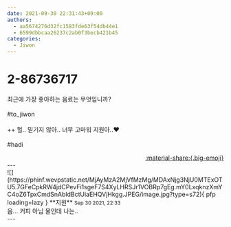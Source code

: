 ```yaml
---
date: 2021-09-30 22:31:43+09:00
authors:
  - aa5674276d32fc1583fde63f54db44e1
  - 6599dbbcaa26237c2ab0f3becb421b45
categories:
  - Jiwon
---
```


# 2-86736717

<div class="post-container" markdown="1">
<div class="content-container md-sidebar__scrollwrap" markdown="1">

최근에 가장 좋아하는 음료는 무엇입니까? <br><br>\#to_jiwon<br><br>++ 헐.. 믿기지 않아.. 너무 고마워 지원아..❤<br><br>\#hadi

</div>
</div>

<div style="text-align: right;" markdown="1">
<a href="https://weverse.io/fromis9/fanpost/2-86736717" style="text-align: right;">:material-share:{.big-emoji}</a>
</div>
---

<div class="comments-container md-sidebar__scrollwrap" markdown="1">
<div class="comment" markdown="1">
<div class='id-container' markdown="1">
![](https://phinf.wevpstatic.net/MjAyMzA2MjVfMzMg/MDAxNjg3NjU0MTExOTU5.7GFeCpkRW4jdCPevFi1sgeF7S4XyLHRSJr1VOBRp7gEg.mY0LxqknzXmYC4oZ6TpxCmdSnAbldBctUiaEHQVjHkgg.JPEG/image.jpg?type=s72){ pfp loading=lazy }
**<span class="artist">지원</span>** <small>Sep 30 2021, 22:33</small><br>
</div>
<div class='comment-body' markdown="1">
음... 커피 아님 물인데 나는..
</div>
</div>
</div>
---
